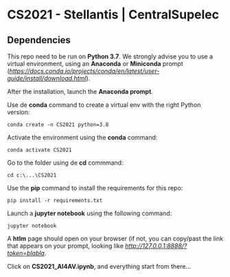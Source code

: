 # CS2021 - Stellantis | CentralSupelec

## Dependencies

This repo need to be run on **Python 3.7**. We strongly advise you to use a virtual environment, using an **Anaconda** or **Miniconda** prompt (*https://docs.conda.io/projects/conda/en/latest/user-guide/install/download.html*).

After the installation, launch the **Anaconda prompt**.

Use de **conda** command to create a virtual env with the right Python version:

`conda create -n CS2021 python=3.8`

Activate the environment using the **conda** command:

`conda activate CS2021`

Go to the folder using de **cd** commmand:

`cd c:\...\CS2021`

Use the **pip** command to install the requirements for this repo:

`pip install -r requirements.txt`

Launch a **jupyter notebook** using the following command:

`jupyter notebook`

A **htlm** page should open on your browser (if not, you can copy/past the link that appears on your prompt, looking like *http://127.0.0.1:8888/?token=blabla*.

Click on **CS2021_AI4AV.ipynb**, and everything start from there...
